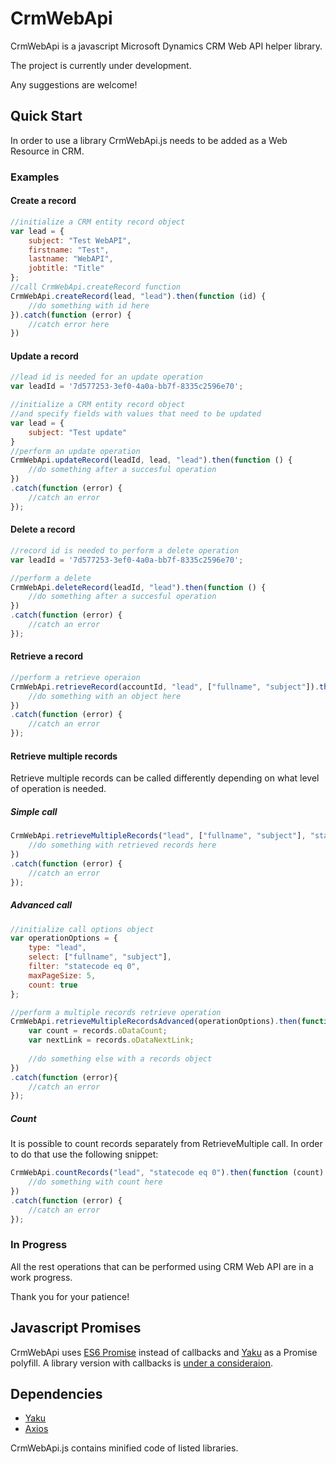 # CrmWebApi
CrmWebApi is a javascript Microsoft Dynamics CRM Web API helper library.

The project is currently under development.

Any suggestions are welcome!

## Quick Start
In order to use a library CrmWebApi.js needs to be added as a Web Resource in CRM.

### Examples
#### Create a record

```js
//initialize a CRM entity record object
var lead = {
    subject: "Test WebAPI",
    firstname: "Test",
    lastname: "WebAPI",
    jobtitle: "Title"
};
//call CrmWebApi.createRecord function
CrmWebApi.createRecord(lead, "lead").then(function (id) {
    //do something with id here
}).catch(function (error) {
    //catch error here
})
```

#### Update a record

```js
//lead id is needed for an update operation
var leadId = '7d577253-3ef0-4a0a-bb7f-8335c2596e70';

//initialize a CRM entity record object
//and specify fields with values that need to be updated
var lead = {
    subject: "Test update"
}
//perform an update operation
CrmWebApi.updateRecord(leadId, lead, "lead").then(function () {
    //do something after a succesful operation
})
.catch(function (error) {
    //catch an error
});
```

#### Delete a record

```js
//record id is needed to perform a delete operation
var leadId = '7d577253-3ef0-4a0a-bb7f-8335c2596e70';

//perform a delete
CrmWebApi.deleteRecord(leadId, "lead").then(function () {
    //do something after a succesful operation
})
.catch(function (error) {
    //catch an error
});
```

#### Retrieve a record

```js
//perform a retrieve operaion
CrmWebApi.retrieveRecord(accountId, "lead", ["fullname", "subject"]).then(function (object) {
    //do something with an object here
})
.catch(function (error) {
    //catch an error
});
```

#### Retrieve multiple records

Retrieve multiple records can be called differently depending on what level of operation is needed.

##### Simple call

```js
CrmWebApi.retrieveMultipleRecords("lead", ["fullname", "subject"], "statecode eq 0", null).then(function (records) {
    //do something with retrieved records here
})
.catch(function (error) {
    //catch an error
});
```

##### Advanced call

```js
//initialize call options object
var operationOptions = {
    type: "lead",
    select: ["fullname", "subject"],
    filter: "statecode eq 0",
    maxPageSize: 5,
    count: true
};

//perform a multiple records retrieve operation
CrmWebApi.retrieveMultipleRecordsAdvanced(operationOptions).then(function (records) {
    var count = records.oDataCount;
    var nextLink = records.oDataNextLink;
    
    //do something else with a records object
})
.catch(function (error){
    //catch an error
});
```

##### Count

It is possible to count records separately from RetrieveMultiple call. In order to do that use the following snippet:

```js
CrmWebApi.countRecords("lead", "statecode eq 0").then(function (count) {
    //do something with count here
})
.catch(function (error) {
    //catch an error
});
```

### In Progress
All the rest operations that can be performed using CRM Web API are in a work progress.

Thank you for your patience!

## Javascript Promises
CrmWebApi uses [ES6 Promise](https://developer.mozilla.org/en/docs/Web/JavaScript/Reference/Global_Objects/Promise) instead of callbacks and [Yaku](https://github.com/ysmood/yaku) as a Promise polyfill.
A library version with callbacks is [under a consideraion](https://github.com/o4u/CrmWebApi/issues/1).

## Dependencies
* [Yaku](https://github.com/ysmood/yaku)
* [Axios](https://github.com/mzabriskie/axios)

CrmWebApi.js contains minified code of listed libraries.

